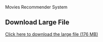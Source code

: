 Movies Recommender System

## Download Large File

[Click here to download the large file (176 MB)](https://drive.google.com/your-shared-link)

